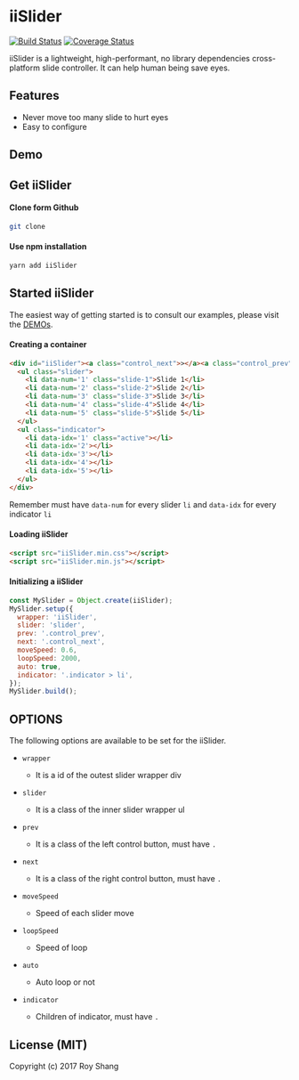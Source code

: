 # iiSlider

[![Build Status](https://travis-ci.org/dxcqcv/iiSlider.svg?branch=master)](https://travis-ci.org/dxcqcv/iiSlider)
[![Coverage Status](https://coveralls.io/repos/github/dxcqcv/iiSlider/badge.svg?branch=master)](https://coveralls.io/github/dxcqcv/iiSlider?branch=master)

iiSlider is a lightweight, high-performant, no library dependencies cross-platform slide controller. It can help human being save eyes.


## Features

- Never move too many slide to hurt eyes
- Easy to configure 

## Demo

## Get iiSlider

#### Clone form Github

``` bash
git clone
```

#### Use npm installation

``` bash
yarn add iiSlider
```

## Started iiSlider

The easiest way of getting started is to consult our examples, please visit the [DEMOs]().

#### Creating a container

``` html
<div id="iiSlider"><a class="control_next">></a><a class="control_prev"><</a>
  <ul class="slider">
    <li data-num='1' class="slide-1">Slide 1</li>
    <li data-num='2' class="slide-2">Slide 2</li>
    <li data-num='3' class="slide-3">Slide 3</li>
    <li data-num='4' class="slide-4">Slide 4</li>
    <li data-num='5' class="slide-5">Slide 5</li>
  </ul>
  <ul class="indicator">
    <li data-idx='1' class="active"></li>
    <li data-idx='2'></li>
    <li data-idx='3'></li>
    <li data-idx='4'></li>
    <li data-idx='5'></li>
  </ul>
</div>
```
Remember must have `data-num` for every slider `li` and `data-idx` for every indicator `li`

#### Loading iiSlider

``` html
<script src="iiSlider.min.css"></script>
<script src="iiSlider.min.js"></script>
```

#### Initializing a iiSlider

``` javascript
const MySlider = Object.create(iiSlider);
MySlider.setup({
  wrapper: 'iiSlider',
  slider: 'slider',
  prev: '.control_prev',
  next: '.control_next',
  moveSpeed: 0.6,
  loopSpeed: 2000,
  auto: true,
  indicator: '.indicator > li',
});
MySlider.build();
```

## OPTIONS

The following options are available to be set for the iiSlider.

- `wrapper`
  - It is a id of the outest slider wrapper div 

- `slider`
  - It is a class of the inner slider wrapper ul 

- `prev`
  - It is a class of the left control button, must have `.` 

- `next`
  - It is a class of the right control button, must have `.` 

- `moveSpeed`
  - Speed of each slider move 

- `loopSpeed`
  - Speed of loop 

- `auto`
  - Auto loop or not 

- `indicator`
  - Children of indicator, must have `.` 

## License (MIT) 

Copyright (c) 2017 Roy Shang


